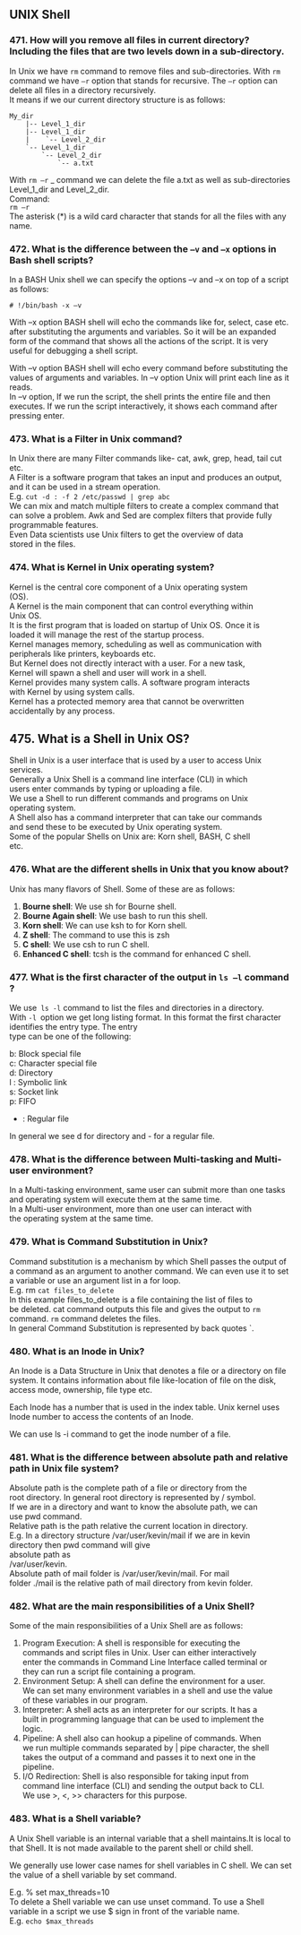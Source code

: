 ## UNIX Shell

### 471. How will you remove all files in current directory? Including the files that are two levels down in a sub-directory.

In Unix we have `rm` command to remove files and sub-directories. With `rm` command we have `–r` option that stands for recursive. The `–r` option can delete all files in a directory recursively.  
It means if we our current directory structure is as follows:

    My_dir
        |-- Level_1_dir
        |-- Level_1_dir
        |    `-- Level_2_dir
        `-- Level_1_dir 
            `-- Level_2_dir
                `-- a.txt

With `rm –r` \_ command we can delete the file a.txt as well as sub-directories Level\_1\_dir and Level\_2\_dir.  
Command:  
`rm –r`   
The asterisk \(\*\) is a wild card character that stands for all the files with any name.

### 472. What is the difference between the `–v` and `–x` options in Bash shell scripts?

In a BASH Unix shell we can specify the options –v and –x on top of a script as follows:

```shell
# !/bin/bash -x –v
```

With –x option BASH shell will echo the commands like for, select, case etc. after substituting the arguments and variables. So it will be an expanded form of the command that shows all the actions of the script. It is very useful for debugging a shell script.

With –v option BASH shell will echo every command before substituting the values of arguments and variables. In –v option Unix will print each line as it reads.  
In –v option, If we run the script, the shell prints the entire file and then executes. If we run the script interactively, it shows each command after pressing enter.

### 473. What is a Filter in Unix command?

In Unix there are many Filter commands like- cat, awk, grep, head, tail cut etc.  
A Filter is a software program that takes an input and produces an output, and it can be used in a stream operation.  
E.g. `cut -d : -f 2 /etc/passwd | grep abc`  
We can mix and match multiple filters to create a complex command that can solve a problem. Awk and Sed are complex filters that provide fully programmable features.  
Even Data scientists use Unix filters to get the overview of data  
stored in the files.

### 474. What is Kernel in Unix operating system?

Kernel is the central core component of a Unix operating system  
\(OS\).  
A Kernel is the main component that can control everything within  
Unix OS.  
It is the first program that is loaded on startup of Unix OS. Once it is  
loaded it will manage the rest of the startup process.  
Kernel manages memory, scheduling as well as communication with  
peripherals like printers, keyboards etc.  
But Kernel does not directly interact with a user. For a new task,  
Kernel will spawn a shell and user will work in a shell.  
Kernel provides many system calls. A software program interacts  
with Kernel by using system calls.  
Kernel has a protected memory area that cannot be overwritten  
accidentally by any process.

## 475. What is a Shell in Unix OS?

Shell in Unix is a user interface that is used by a user to access Unix  
services.  
Generally a Unix Shell is a command line interface \(CLI\) in which  
users enter commands by typing or uploading a file.  
We use a Shell to run different commands and programs on Unix  
operating system.  
A Shell also has a command interpreter that can take our commands  
and send these to be executed by Unix operating system.  
Some of the popular Shells on Unix are: Korn shell, BASH, C shell  
etc.

### 476. What are the different shells in Unix that you know about?

Unix has many flavors of Shell. Some of these are as follows:  
1. **Bourne shell**: We use sh for Bourne shell.  
2. **Bourne Again shell**: We use bash to run this shell.  
3. **Korn shell**: We can use ksh to for Korn shell.  
4. **Z shell**: The command to use this is zsh  
5. **C shell**: We use csh to run C shell.  
6. **Enhanced C shell**: tcsh is the command for enhanced C shell.

### 477. What is the first character of the output in `ls –l` command ?

We use` ls -l` command to list the files and directories in a directory.  
With `-l `option we get long listing format. In this format the first character identifies the entry type. The entry  
type can be one of the following:  
  
b: Block special file  
c: Character special file  
d: Directory  
l : Symbolic link  
s: Socket link  
p: FIFO  
- : Regular file

  
In general we see d for directory and - for a regular file.

### 478. What is the difference between Multi-tasking and Multi-user environment?

In a Multi-tasking environment, same user can submit more than one tasks and operating system will execute them at the same time.  
In a Multi-user environment, more than one user can interact with  
the operating system at the same time.

### 479. What is Command Substitution in Unix?

Command substitution is a mechanism by which Shell passes the output of a command as an argument to another command. We can even use it to set a variable or use an argument list in a for loop.  
E.g. rm `cat files_to_delete`  
In this example files\_to\_delete is a file containing the list of files to  
be deleted. cat command outputs this file and gives the output to `rm` command. `rm` command deletes the files.  
In general Command Substitution is represented by back quotes \`.

### 480. What is an Inode in Unix?

An Inode is a Data Structure in Unix that denotes a file or a directory on file system. It contains information about file like-location of file on the disk, access mode, ownership, file type etc.

Each Inode has a number that is used in the index table. Unix kernel uses Inode number to access the contents of an Inode.

We can use ls -i command to get the inode number of a file.

### 481. What is the difference between absolute path and relative path in Unix file system?

Absolute path is the complete path of a file or directory from the  
root directory. In general root directory is represented by / symbol.  
If we are in a directory and want to know the absolute path, we can  
use pwd command.  
Relative path is the path relative the current location in directory.  
E.g. In a directory structure /var/user/kevin/mail if we are in kevin  
directory then pwd command will give  
absolute path as  
/var/user/kevin.  
Absolute path of mail folder is /var/user/kevin/mail. For mail  
folder ./mail is the relative path of mail directory from kevin folder.

### 482. What are the main responsibilities of a Unix Shell?

Some of the main responsibilities of a Unix Shell are as follows:  
1. Program Execution: A shell is responsible for executing the  
commands and script files in Unix. User can either interactively  
enter the commands in Command Line Interface called terminal or  
they can run a script file containing a program.  
2. Environment Setup: A shell can define the environment for a user.  
We can set many environment variables in a shell and use the value  
of these variables in our program.  
3. Interpreter: A shell acts as an interpreter for our scripts. It has a  
built in programming language that can be used to implement the  
logic.  
4. Pipeline: A shell also can hookup a pipeline of commands. When  
we run multiple commands separated by \| pipe character, the shell  
takes the output of a command and passes it to next one in the  
pipeline.  
5. I/O Redirection: Shell is also responsible for taking input from  
command line interface \(CLI\) and sending the output back to CLI.  
We use &gt;, &lt;, &gt;&gt; characters for this purpose.

### 483. What is a Shell variable?

A Unix Shell variable is an internal variable that a shell maintains.It is local to that Shell. It is not made available to the parent shell or child shell.

We generally use lower case names for shell variables in C shell. We can set the value of a shell variable by set command.

E.g. % set max\_threads=10  
To delete a Shell variable we can use unset command. To use a Shell variable in a script we use $ sign in front of the variable name.  
E.g. `echo $max_threads`

